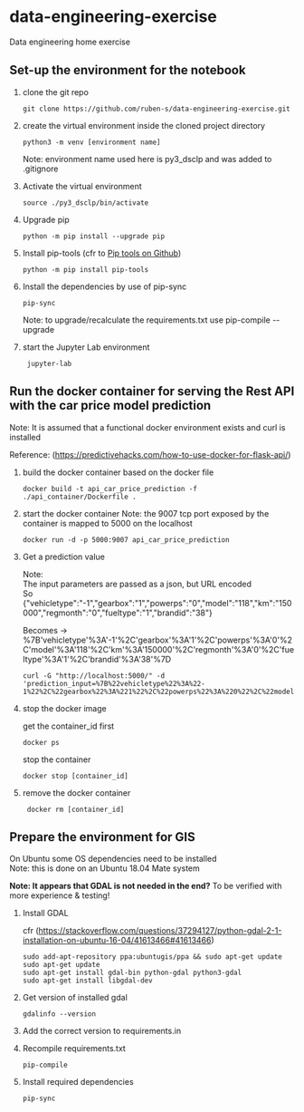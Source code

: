 # data-engineering-exercise
Data engineering home exercise

## Set-up the environment for the notebook

1.  clone the git repo

        git clone https://github.com/ruben-s/data-engineering-exercise.git

1.  create the virtual environment inside the cloned project directory

        python3 -m venv [environment name]

    Note: environment name used here is py3_dsclp and was added to .gitignore

1.  Activate the virtual environment

        source ./py3_dsclp/bin/activate

1.  Upgrade pip

        python -m pip install --upgrade pip

1.  Install pip-tools (cfr to [Pip tools on Github](https://github.com/jazzband/pip-tools))

        python -m pip install pip-tools

1.  Install the dependencies by use of pip-sync

        pip-sync

    Note: to upgrade/recalculate the requirements.txt use pip-compile --upgrade

1. start the Jupyter Lab environment

        jupyter-lab


## Run the docker container for serving the Rest API with the car price model prediction

Note: It is assumed that a functional docker environment exists and curl is installed

Reference: (https://predictivehacks.com/how-to-use-docker-for-flask-api/)


1.  build the docker container based on the docker file

        docker build -t api_car_price_prediction -f ./api_container/Dockerfile .

1.  start the docker container
    Note: the 9007 tcp port exposed by the container is mapped to 5000 on the localhost

        docker run -d -p 5000:9007 api_car_price_prediction

1.  Get a prediction value

    Note:  
    The input parameters are passed as a json, but URL encoded  
    So {"vehicletype":"-1","gearbox":"1","powerps":"0","model":"118","km":"150000","regmonth":"0","fueltype":"1","brandid":"38"} 

    Becomes -> %7B'vehicletype'%3A'-1'%2C'gearbox'%3A'1'%2C'powerps'%3A'0'%2C'model'%3A'118'%2C'km'%3A'150000'%2C'regmonth'%3A'0'%2C'fueltype'%3A'1'%2C'brandid'%3A'38'%7D  

        curl -G "http://localhost:5000/" -d 'prediction_input=%7B%22vehicletype%22%3A%22-1%22%2C%22gearbox%22%3A%221%22%2C%22powerps%22%3A%220%22%2C%22model%22%3A%22118%22%2C%22km%22%3A%22150000%22%2C%22regmonth%22%3A%220%22%2C%22fueltype%22%3A%221%22%2C%22brandid%22%3A%2238%22%7D'

1.  stop the docker image

    get the container_id first   

        docker ps

    stop the container   

        docker stop [container_id]

1. remove the docker container

        docker rm [container_id]

## Prepare the environment for GIS

On Ubuntu some OS dependencies need to be installed  
Note: this is done on an Ubuntu 18.04 Mate system

**Note: It appears that GDAL is not needed in the end?**
To be verified with more experience & testing!

1.  Install GDAL

    cfr (https://stackoverflow.com/questions/37294127/python-gdal-2-1-installation-on-ubuntu-16-04/41613466#41613466)

        sudo add-apt-repository ppa:ubuntugis/ppa && sudo apt-get update
        sudo apt-get update
        sudo apt-get install gdal-bin python-gdal python3-gdal
        sudo apt-get install libgdal-dev

1.  Get version of installed gdal

        gdalinfo --version

1.  Add the correct version to requirements.in

1.  Recompile requirements.txt

        pip-compile

1.  Install required dependencies

        pip-sync
    

